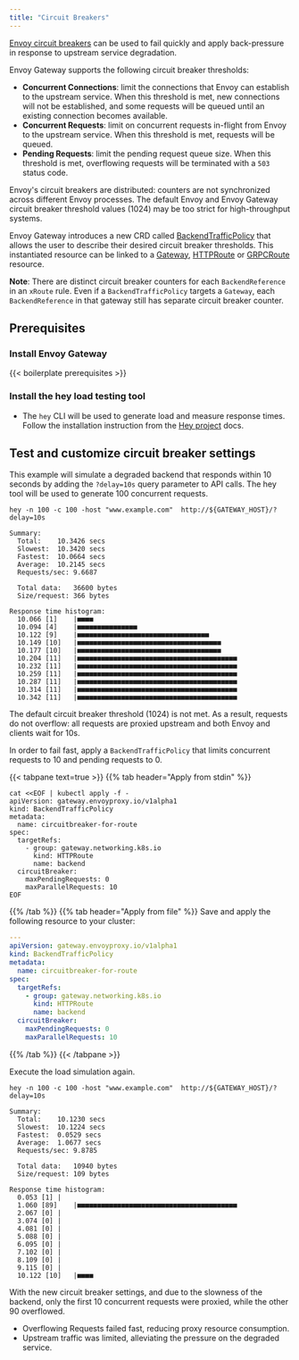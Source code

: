 ```yaml
---
title: "Circuit Breakers"
---
```


[Envoy circuit breakers] can be used to fail quickly and apply back-pressure in response to upstream service degradation. 

Envoy Gateway supports the following circuit breaker thresholds:
- **Concurrent Connections**: limit the connections that Envoy can establish to the upstream service. When this threshold is met, new connections will not be established, and some requests will be queued until an existing connection becomes available. 
- **Concurrent Requests**: limit on concurrent requests in-flight from Envoy to the upstream service. When this threshold is met, requests will be queued.
- **Pending Requests**: limit the pending request queue size. When this threshold is met, overflowing requests will be terminated with a `503` status code. 

Envoy's circuit breakers are distributed: counters are not synchronized across different Envoy processes. The default Envoy and Envoy Gateway circuit breaker threshold values (1024) may be too strict for high-throughput systems.

Envoy Gateway introduces a new CRD called [BackendTrafficPolicy][] that allows the user to describe their desired circuit breaker thresholds.
This instantiated resource can be linked to a [Gateway][], [HTTPRoute][] or [GRPCRoute][] resource.

**Note**: There are distinct circuit breaker counters for each `BackendReference` in an `xRoute` rule. Even if a `BackendTrafficPolicy` targets a `Gateway`, each `BackendReference` in that gateway still has separate circuit breaker counter.

## Prerequisites

### Install Envoy Gateway

{{< boilerplate prerequisites >}}

### Install the hey load testing tool

* The `hey` CLI will be used to generate load and measure response times. Follow the installation instruction from the [Hey project] docs.   

## Test and customize circuit breaker settings

This example will simulate a degraded backend that responds within 10 seconds by adding the `?delay=10s` query parameter to API calls. The hey tool will be used to generate 100 concurrent requests. 

```shell
hey -n 100 -c 100 -host "www.example.com"  http://${GATEWAY_HOST}/?delay=10s
```

```console
Summary:
  Total:	10.3426 secs
  Slowest:	10.3420 secs
  Fastest:	10.0664 secs
  Average:	10.2145 secs
  Requests/sec:	9.6687

  Total data:	36600 bytes
  Size/request:	366 bytes

Response time histogram:
  10.066 [1]	|■■■■
  10.094 [4]	|■■■■■■■■■■■■■■■
  10.122 [9]	|■■■■■■■■■■■■■■■■■■■■■■■■■■■■■■■■■
  10.149 [10]	|■■■■■■■■■■■■■■■■■■■■■■■■■■■■■■■■■■■■
  10.177 [10]	|■■■■■■■■■■■■■■■■■■■■■■■■■■■■■■■■■■■■
  10.204 [11]	|■■■■■■■■■■■■■■■■■■■■■■■■■■■■■■■■■■■■■■■■
  10.232 [11]	|■■■■■■■■■■■■■■■■■■■■■■■■■■■■■■■■■■■■■■■■
  10.259 [11]	|■■■■■■■■■■■■■■■■■■■■■■■■■■■■■■■■■■■■■■■■
  10.287 [11]	|■■■■■■■■■■■■■■■■■■■■■■■■■■■■■■■■■■■■■■■■
  10.314 [11]	|■■■■■■■■■■■■■■■■■■■■■■■■■■■■■■■■■■■■■■■■
  10.342 [11]	|■■■■■■■■■■■■■■■■■■■■■■■■■■■■■■■■■■■■■■■■
```

The default circuit breaker threshold (1024) is not met. As a result, requests do not overflow: all requests are proxied upstream and both Envoy and clients wait for 10s.

In order to fail fast, apply a `BackendTrafficPolicy` that limits concurrent requests to 10 and pending requests to 0.  

{{< tabpane text=true >}}
{{% tab header="Apply from stdin" %}}

```shell
cat <<EOF | kubectl apply -f -
apiVersion: gateway.envoyproxy.io/v1alpha1
kind: BackendTrafficPolicy
metadata:
  name: circuitbreaker-for-route
spec:
  targetRefs:
    - group: gateway.networking.k8s.io
      kind: HTTPRoute
      name: backend
  circuitBreaker:
    maxPendingRequests: 0
    maxParallelRequests: 10
EOF
```

{{% /tab %}}
{{% tab header="Apply from file" %}}
Save and apply the following resource to your cluster:

```yaml
---
apiVersion: gateway.envoyproxy.io/v1alpha1
kind: BackendTrafficPolicy
metadata:
  name: circuitbreaker-for-route
spec:
  targetRefs:
    - group: gateway.networking.k8s.io
      kind: HTTPRoute
      name: backend
  circuitBreaker:
    maxPendingRequests: 0
    maxParallelRequests: 10
```

{{% /tab %}}
{{< /tabpane >}}

Execute the load simulation again.  

```shell
hey -n 100 -c 100 -host "www.example.com"  http://${GATEWAY_HOST}/?delay=10s
```

```console
Summary:
  Total:	10.1230 secs
  Slowest:	10.1224 secs
  Fastest:	0.0529 secs
  Average:	1.0677 secs
  Requests/sec:	9.8785

  Total data:	10940 bytes
  Size/request:	109 bytes

Response time histogram:
  0.053 [1]	|
  1.060 [89]	|■■■■■■■■■■■■■■■■■■■■■■■■■■■■■■■■■■■■■■■■
  2.067 [0]	|
  3.074 [0]	|
  4.081 [0]	|
  5.088 [0]	|
  6.095 [0]	|
  7.102 [0]	|
  8.109 [0]	|
  9.115 [0]	|
  10.122 [10]	|■■■■
```

With the new circuit breaker settings, and due to the slowness of the backend, only the first 10 concurrent requests were proxied, while the other 90 overflowed.   
* Overflowing Requests failed fast, reducing proxy resource consumption. 
* Upstream traffic was limited, alleviating the pressure on the degraded service. 

[Envoy Circuit Breakers]: https://www.envoyproxy.io/docs/envoy/latest/intro/arch_overview/upstream/circuit_breaking
[BackendTrafficPolicy]: ../../../api/extension_types#backendtrafficpolicy
[Gateway]: https://gateway-api.sigs.k8s.io/api-types/gateway/
[HTTPRoute]: https://gateway-api.sigs.k8s.io/api-types/httproute/
[GRPCRoute]: https://gateway-api.sigs.k8s.io/api-types/grpcroute/
[Hey project]: https://github.com/rakyll/hey

